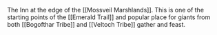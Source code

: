 The Inn at the edge of the [[Mossveil Marshlands]]. This is one of the starting points of the [[Emerald Trail]] and popular place for giants from both [[Bogofthar Tribe]] and [[Veltoch Tribe]] gather and feast.
